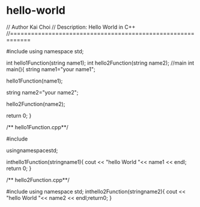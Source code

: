 # hello-world

// Author Kai Choi
// Description: Hello World in C++
//============================================================

#include <iostream>
  using namespace std;
  
  int hello1Function(string name1);
  int hello2Function(string name2);
 //main
  int main(){
  string name1="your name1";
  
  hello1Function(name1);
  
  string name2="your name2";
  
  hello2Function(name2);
  
  return 0;
  }
  

  /** hello1Function.cpp**/
  
  #include<iostream>
  
  usingnamespacestd;
  
  inthello1Function(stringname1){
    cout << "hello World "<< name1 << endl;
    return 0;
  }
  
  
  
  /** hello2Function.cpp**/
  
  #include <iostream>
  using namespace std;
  inthello2Function(stringname2){
    cout << "hello World "<< name2 << endl;return0;
  }
